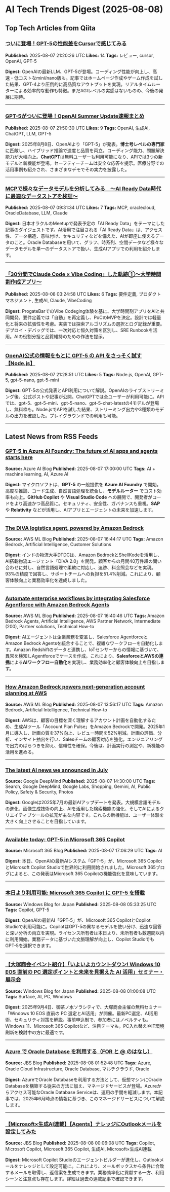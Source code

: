 # AI Tech Trends Digest (2025-08-08)


## Top Tech Articles from Qiita


### [ついに登場！GPT-5の性能差をCursorで感じてみる](https://qiita.com/kyuko/items/47113b442b136787ed2c)
**Published:** 2025-08-07 21:20:26 UTC
**Likes:** 14
**Tags:** レビュー, cursor, OpenAI, GPT-5

**Digest:**
OpenAIの最新LLM、GPT-5が登場。コーディング性能が向上し、高速・低コストなmini/nano版も。記事ではホームページ作成やゲーム作成を試した結果、GPT-4より圧倒的に高品質なアウトプットを実現。リアルタイムルーターによる効率的な動作も特徴。まだAGIレベルの実感はないものの、今後の発展に期待。

---

### [GPT-5がついに登場！OpenAI Summer Update速報まとめ](https://qiita.com/naopen/items/692396b0ef9d65b492ac)
**Published:** 2025-08-07 21:50:30 UTC
**Likes:** 9
**Tags:** OpenAI, 生成AI, ChatGPT, LLM, GPT-5

**Digest:**
2025年8月8日、OpenAIより「GPT-5」が発表。**博士号レベルの専門家**に匹敵し、ハイブリッド推論で速度と品質を両立。コーディング能力、問題解決能力が大幅向上。**ChatGPT**は無料ユーザーも利用可能になり、APIでは3つの新モデルと新機能が登場。セーフティーチームは安全な応答を提示。医療分野での活用事例も紹介され、さまざまなデモでその実力を披露した。

---

### [MCPで様々なデータモデルを分析してみる　～AI Ready Data時代に最適なデータストアを検証～](https://qiita.com/ksonoda/items/058e4868635c2c76b86e)
**Published:** 2025-08-07 09:31:34 UTC
**Likes:** 7
**Tags:** MCP, oraclecloud, OracleDatabase, LLM, Claude

**Digest:**
日本オラクルのMeetupで発表予定の「AI Ready Data」をテーマにした記事のダイジェストです。AI活用で注目される「AI Ready Data」は、アクセス性、データ構造、意味付け、セキュリティなどを備えた、AIが即座に使えるデータのこと。Oracle Databaseを用いて、グラフ、時系列、空間データなど様々なデータモデルを単一のデータストアで扱い、生成AIアプリでの利用を紹介します。

---

### [「30分間でClaude Code × Vibe Coding」した軌跡①～大学時間割作成アプリ～](https://qiita.com/WdknWdkn/items/86c46663739653fd7b34)
**Published:** 2025-08-08 03:24:58 UTC
**Likes:** 6
**Tags:** 要件定義, プロダクトマネジメント, 生成AI, Claude, VibeCoding

**Digest:**
ProgateBarでのVibe Codeging体験を基に、大学時間割アプリをAIと共同開発。要件定義では「自動」を再定義し、PoCのMVPを決定。設計では軽量化と将来の拡張性を考慮。実装では探索アルゴリズムの選択とログ記録が重要。デプロイ・デバッグでは、一次対応と恒久対策を区別し、SRE Runbookを活用。AIの役割分担と品質維持のための作法を提示。

---

### [OpenAI公式の情報をもとに GPT-5 の API をさっそく試す【Node.js】](https://qiita.com/youtoy/items/a6a266b04ef929abc616)
**Published:** 2025-08-07 21:28:51 UTC
**Likes:** 5
**Tags:** Node.js, OpenAI, GPT-5, gpt-5-nano, gpt-5-mini

**Digest:**
GPT-5の公式発表とAPI利用について解説。OpenAIのライブストリーミング後、公式ポストや記事が公開。ChatGPTでは全ユーザーが利用可能に。APIでは、gpt-5、gpt-5-mini、gpt-5-nano、gpt-5-chat-latestの4モデルが登場し、無料枠も。Node.jsでAPIを試した結果、ストリーミング出力や3種類のモデルの出力を確認した。プレイグラウンドでの利用も可能。

---

## Latest News from RSS Feeds


### [GPT-5 in Azure AI Foundry: The future of AI apps and agents starts here](https://azure.microsoft.com/en-us/blog/gpt-5-in-azure-ai-foundry-the-future-of-ai-apps-and-agents-starts-here/)
**Source:** Azure AI Blog
**Published:** 2025-08-07 17:00:00 UTC
**Tags:** AI + machine learning, AI, Azure AI

**Digest:**
マイクロソフトは、**GPT-5** の一般提供を **Azure AI Foundry** で開始。高度な推論、コード生成、自然言語処理を統合し、**モデルルーター** でコスト効率も向上。**GitHub Copilot** や **Visual Studio Code** への展開で、開発者がコードをより高速かつ高品質に。セキュリティ、安全性、ガバナンスも重視。**SAP** や **Relativity** などが活用し、AIアプリとエージェントの未来を加速します。

---

### [The DIVA logistics agent, powered by Amazon Bedrock](https://aws.amazon.com/blogs/machine-learning/the-diva-logistics-agent-powered-by-amazon-bedrock/)
**Source:** AWS ML Blog
**Published:** 2025-08-07 16:44:17 UTC
**Tags:** Amazon Bedrock, Artificial Intelligence, Customer Solutions

**Digest:**
インドの物流大手DTDCは、Amazon BedrockとShellKodeを活用し、AI搭載物流エージェント「DIVA 2.0」を開発。顧客からの月間40万件超の問い合わせに対し、自然言語処理で柔軟に対応し、追跡、料金照会などを実現。93%の精度で回答し、サポートチームへの負担を51.4%削減。これにより、顧客体験向上と業務効率化を達成しました。

---

### [Automate enterprise workflows by integrating Salesforce Agentforce with Amazon Bedrock Agents](https://aws.amazon.com/blogs/machine-learning/automate-enterprise-workflows-by-integrating-salesforce-agentforce-with-amazon-bedrock-agents/)
**Source:** AWS ML Blog
**Published:** 2025-08-07 16:40:46 UTC
**Tags:** Amazon Bedrock Agents, Artificial Intelligence, AWS Partner Network, Intermediate (200), Partner solutions, Technical How-to

**Digest:**
AIエージェントは企業業務を変革し、Salesforce AgentforceとAmazon Bedrock Agentsを統合することで、複雑なワークフローを自動化します。Amazon Redshiftのデータと連携し、IoTセンサーからの情報に基づいて、異常を検知しAgentforceでケースを作成。これにより、**SalesforceとAWSの連携**による**AIワークフロー自動化**を実現し、業務効率化と顧客体験向上を目指します。

---

### [How Amazon Bedrock powers next-generation account planning at AWS](https://aws.amazon.com/blogs/machine-learning/how-amazon-bedrock-powers-next-generation-account-planning-at-aws/)
**Source:** AWS ML Blog
**Published:** 2025-08-07 13:56:17 UTC
**Tags:** Amazon Bedrock, Artificial Intelligence, Technical How-to

**Digest:**
AWSは、顧客の目標を深く理解するアカウント計画を自動化するため、生成AIツール「Account Plan Pulse」をAmazon Bedrockで開発。2025年1月に導入し、計画の質を37%向上、レビュー時間を52%削減。計画の評価、分析、インサイト抽出を行い、Salesチームの顧客対応を強化。エンジニアリングで出力のばらつきを抑え、信頼性を確保。今後は、計画実行の測定や、新機能の活用を進める。

---

### [The latest AI news we announced in July](https://blog.google/technology/ai/google-ai-updates-july-2025/)
**Source:** Google DeepMind
**Published:** 2025-08-07 14:30:00 UTC
**Tags:** Search, Google DeepMind, Google Labs, Shopping, Gemini, AI, Public Policy, Safety & Security, Photos

**Digest:**
Googleは2025年7月の最新AIアップデートを発表。大規模言語モデルの進化、画像生成技術の向上、AIを活用した検索機能の強化、そしてAIによるクリエイティブツールの拡充が主な内容です。これらの新機能は、ユーザー体験を大きく向上させることを目指しています。

---

### [Available today: GPT-5 in Microsoft 365 Copilot](https://www.microsoft.com/en-us/microsoft-365/blog/2025/08/07/available-today-gpt-5-in-microsoft-365-copilot/)
**Source:** Microsoft 365 Blog
**Published:** 2025-08-07 17:06:29 UTC
**Tags:** AI

**Digest:**
本日、OpenAIの最新AIシステム「GPT-5」が、Microsoft 365 CopilotとMicrosoft Copilot Studioで世界的に利用開始されました。Microsoft 365ブログによると、この発表はMicrosoft 365 Copilotの機能強化を意味しています。

---

### [本日より利用可能: Microsoft 365 Copilot に GPT-5 を搭載](https://blogs.windows.com/japan/2025/08/08/available-today-gpt-5-in-microsoft-365-copilot/)
**Source:** Windows Blog for Japan
**Published:** 2025-08-08 05:33:25 UTC
**Tags:** Copilot, GPT-5

**Digest:**
OpenAIの最新AI「GPT-5」が、Microsoft 365 CopilotとCopilot Studioで利用可能に。CopilotはGPT-5の異なるモデルを使い分け、迅速な回答と深い分析の両立を実現。ライセンス所有者は本日より、未所有者も数週間以内に利用開始。業務データに基づいた文脈理解が向上し、Copilot StudioでもGPT-5を選択できます。

---

### [【大塚商会イベント紹介】「いよいよカウントダウン! Windows 10 EOS 直前の PC 選定ポイントと未来を見据えた AI 活用」セミナー・展示会](https://blogs.windows.com/japan/2025/08/08/otsuka-shokai-event-introduction-windows-10-eos/)
**Source:** Windows Blog for Japan
**Published:** 2025-08-08 01:00:08 UTC
**Tags:** Surface, AI, PC, Windows

**Digest:**
2025年9月4日、御茶ノ水ソラシティで、大塚商会主催の無料セミナー「Windows 10 EOS 直前の PC 選定とAI活用」が開催。最新PC選定、AI活用術、セキュリティ対策を解説。事前申込制で、参加者にはノベルティも。Windows 11、Microsoft 365 Copilotなど、注目テーマも。PC入れ替えやIT環境刷新を検討中の方に最適です。

---

### [Azure で Oracle Database を利用する（FOR と @ のはなし）](https://blog.jbs.co.jp/entry/2025/08/08/105248)
**Source:** JBS Blog
**Published:** 2025-08-08 01:52:48 UTC
**Tags:** Azure, Oracle Cloud Infrastructure, Oracle Database, マルチクラウド, Oracle

**Digest:**
AzureでOracle Databaseを利用する方法として、仮想マシンにOracle Databaseを構築する従来の方法に加え、マネージドサービスが登場。Azureからアクセス可能なOracle Database Serviceは、運用の手間を軽減します。本記事では、2025年6月時点の情報に基づき、このマネージドサービスについて解説します。

---

### [【Microsoft×生成AI連載】【Agents】ナレッジにOutlookメールを設定してみた](https://blog.jbs.co.jp/entry/2025/08/08/090608)
**Source:** JBS Blog
**Published:** 2025-08-08 00:06:08 UTC
**Tags:** Copilot, Microsoft Copilot, Microsoft 365 Copilot, 生成AI, Microsoft×生成AI連載

**Digest:**
Microsoft Copilot Studioのエージェントビルダーが進化し、Outlookメールをナレッジとして設定可能に。これにより、メールボックスから条件に合致するメールを取得し、返信案を生成できます。業務効率化に貢献する一方、利用シーンと注意点も存在します。詳細は過去の連載記事で確認できます。

---